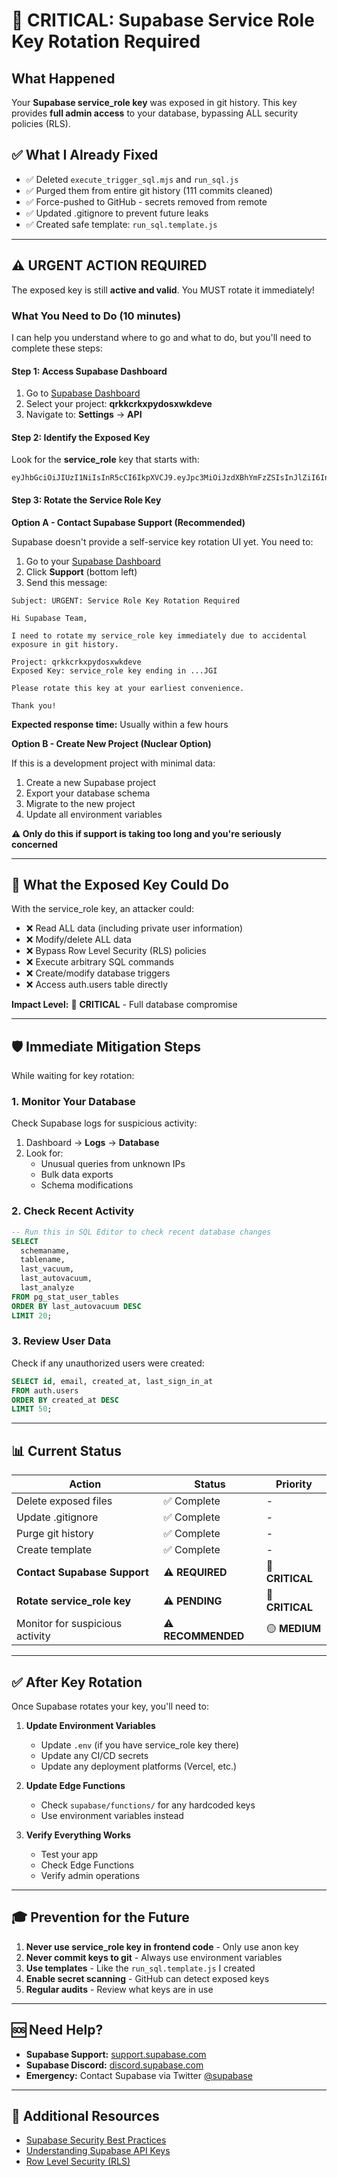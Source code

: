 # 🚨 CRITICAL: Supabase Service Role Key Rotation Required

## What Happened
Your **Supabase service_role key** was exposed in git history. This key provides **full admin access** to your database, bypassing ALL security policies (RLS).

## ✅ What I Already Fixed

- ✅ Deleted `execute_trigger_sql.mjs` and `run_sql.js`
- ✅ Purged them from entire git history (111 commits cleaned)
- ✅ Force-pushed to GitHub - secrets removed from remote
- ✅ Updated .gitignore to prevent future leaks
- ✅ Created safe template: `run_sql.template.js`

---

## ⚠️ URGENT ACTION REQUIRED

The exposed key is still **active and valid**. You MUST rotate it immediately!

### What You Need to Do (10 minutes)

I can help you understand where to go and what to do, but you'll need to complete these steps:

#### Step 1: Access Supabase Dashboard

1. Go to [Supabase Dashboard](https://supabase.com/dashboard)
2. Select your project: **qrkkcrkxpydosxwkdeve**
3. Navigate to: **Settings** → **API**

#### Step 2: Identify the Exposed Key

Look for the **service_role** key that starts with:
```
eyJhbGciOiJIUzI1NiIsInR5cCI6IkpXVCJ9.eyJpc3MiOiJzdXBhYmFzZSIsInJlZiI6InFya2tjcmt4cHlkb3N4d2tkZXZlIiwicm9sZSI6InNlcnZpY2Vfcm9sZSIsImlhdCI6MTc1Njg4MTM4MCwiZXhwIjoyMDcyNDU3MzgwfQ...
```

#### Step 3: Rotate the Service Role Key

**Option A - Contact Supabase Support (Recommended)**

Supabase doesn't provide a self-service key rotation UI yet. You need to:

1. Go to your [Supabase Dashboard](https://supabase.com/dashboard)
2. Click **Support** (bottom left)
3. Send this message:

```
Subject: URGENT: Service Role Key Rotation Required

Hi Supabase Team,

I need to rotate my service_role key immediately due to accidental exposure in git history.

Project: qrkkcrkxpydosxwkdeve
Exposed Key: service_role key ending in ...JGI

Please rotate this key at your earliest convenience.

Thank you!
```

**Expected response time:** Usually within a few hours

**Option B - Create New Project (Nuclear Option)**

If this is a development project with minimal data:

1. Create a new Supabase project
2. Export your database schema
3. Migrate to the new project
4. Update all environment variables

**⚠️ Only do this if support is taking too long and you're seriously concerned**

---

## 🔐 What the Exposed Key Could Do

With the service_role key, an attacker could:
- ❌ Read ALL data (including private user information)
- ❌ Modify/delete ALL data
- ❌ Bypass Row Level Security (RLS) policies
- ❌ Execute arbitrary SQL commands
- ❌ Create/modify database triggers
- ❌ Access auth.users table directly

**Impact Level:** 🔴 **CRITICAL** - Full database compromise

---

## 🛡️ Immediate Mitigation Steps

While waiting for key rotation:

### 1. Monitor Your Database

Check Supabase logs for suspicious activity:
1. Dashboard → **Logs** → **Database**
2. Look for:
   - Unusual queries from unknown IPs
   - Bulk data exports
   - Schema modifications

### 2. Check Recent Activity

```sql
-- Run this in SQL Editor to check recent database changes
SELECT 
  schemaname, 
  tablename, 
  last_vacuum, 
  last_autovacuum,
  last_analyze
FROM pg_stat_user_tables
ORDER BY last_autovacuum DESC
LIMIT 20;
```

### 3. Review User Data

Check if any unauthorized users were created:
```sql
SELECT id, email, created_at, last_sign_in_at
FROM auth.users
ORDER BY created_at DESC
LIMIT 50;
```

---

## 📊 Current Status

| Action | Status | Priority |
|--------|--------|----------|
| Delete exposed files | ✅ Complete | - |
| Update .gitignore | ✅ Complete | - |
| Purge git history | ✅ Complete | - |
| Create template | ✅ Complete | - |
| **Contact Supabase Support** | ⚠️ **REQUIRED** | 🔴 **CRITICAL** |
| **Rotate service_role key** | ⚠️ **PENDING** | 🔴 **CRITICAL** |
| Monitor for suspicious activity | ⚠️ **RECOMMENDED** | 🟡 **MEDIUM** |

---

## ✅ After Key Rotation

Once Supabase rotates your key, you'll need to:

1. **Update Environment Variables**
   - Update `.env` (if you have service_role key there)
   - Update any CI/CD secrets
   - Update any deployment platforms (Vercel, etc.)

2. **Update Edge Functions**
   - Check `supabase/functions/` for any hardcoded keys
   - Use environment variables instead

3. **Verify Everything Works**
   - Test your app
   - Check Edge Functions
   - Verify admin operations

---

## 🎓 Prevention for the Future

1. **Never use service_role key in frontend code** - Only use anon key
2. **Never commit keys to git** - Always use environment variables
3. **Use templates** - Like the `run_sql.template.js` I created
4. **Enable secret scanning** - GitHub can detect exposed keys
5. **Regular audits** - Review what keys are in use

---

## 🆘 Need Help?

- **Supabase Support:** [support.supabase.com](https://supabase.com/dashboard/support)
- **Supabase Discord:** [discord.supabase.com](https://discord.supabase.com)
- **Emergency:** Contact Supabase via Twitter [@supabase](https://twitter.com/supabase)

---

## 📖 Additional Resources

- [Supabase Security Best Practices](https://supabase.com/docs/guides/platform/security)
- [Understanding Supabase API Keys](https://supabase.com/docs/guides/api/api-keys)
- [Row Level Security (RLS)](https://supabase.com/docs/guides/auth/row-level-security)

